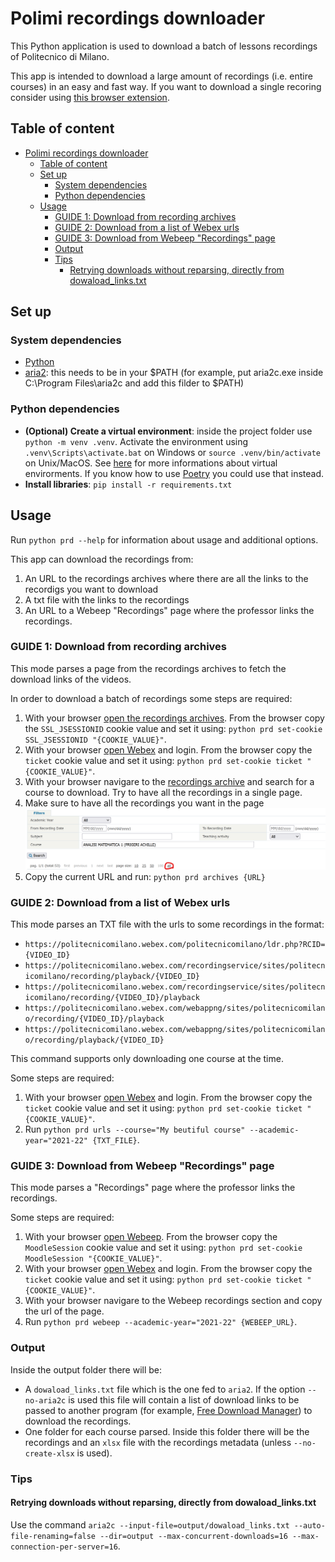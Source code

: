 # Polimi recordings downloader
This Python application is used to download a batch of lessons recordings of Politecnico di Milano.

This app is intended to download a large amount of recordings (i.e. entire courses) in an easy and fast way.
If you want to download a single recoring consider using [this browser extension](https://github.com/jacopo-j/WebXDownloader).

## Table of content
- [Polimi recordings downloader](#polimi-recordings-downloader)
  - [Table of content](#table-of-content)
  - [Set up](#set-up)
    - [System dependencies](#system-dependencies)
    - [Python dependencies](#python-dependencies)
  - [Usage](#usage)
    - [GUIDE 1: Download from recording archives](#guide-1-download-from-recording-archives)
    - [GUIDE 2: Download from a list of Webex urls](#guide-2-download-from-a-list-of-webex-urls)
    - [GUIDE 3: Download from Webeep "Recordings" page](#guide-3-download-from-webeep-recordings-page)
    - [Output](#output)
    - [Tips](#tips)
      - [Retrying downloads without reparsing, directly from dowaload_links.txt](#retrying-downloads-without-reparsing-directly-from-dowaload_linkstxt)

## Set up
### System dependencies
- [Python](https://www.python.org/downloads/)
- [aria2](https://github.com/aria2/aria2/releases/): this needs to be in your $PATH (for example, put aria2c.exe inside C:\Program Files\aria2c and add this filder to $PATH)

### Python dependencies
- **(Optional) Create a virtual environment**: inside the project folder use `python -m venv .venv`. Activate the environment using `.venv\Scripts\activate.bat` on Windows or `source .venv/bin/activate` on Unix/MacOS. See [here](https://docs.python.org/3/tutorial/venv.html) for more informations about virtual envirorments. If you know how to use [Poetry](https://python-poetry.org/) you could use that instead.
- **Install libraries**: `pip install -r requirements.txt`

## Usage
Run `python prd --help` for information about usage and additional options.

This app can download the recordings from:
1. An URL to the recordings archives where there are all the links to the recordigs you want to download
2. A txt file with the links to the recordings
3. An URL to a Webeep "Recordings" page where the professor links the recordings.

### GUIDE 1: Download from recording archives
This mode parses a page from the recordings archives to fetch the download links of the videos.

In order to download a batch of recordings some steps are required:
1. With your browser [open the recordings archives](https://servizionline.polimi.it/portaleservizi/portaleservizi/controller/preferiti/Preferiti.do?evn_srv=evento&idServizio=2314). From the browser copy the `SSL_JSESSIONID` cookie value and set it using: `python prd set-cookie SSL_JSESSIONID "{COOKIE_VALUE}"`.
2. With your browser [open Webex](https://politecnicomilano.webex.com/webappng/sites/politecnicomilano/dashboard?siteurl=politecnicomilano) and login. From the browser copy the `ticket` cookie value and set it using: `python prd set-cookie ticket "{COOKIE_VALUE}"`.
3. With your browser navigare to the [recordings archive](https://servizionline.polimi.it/portaleservizi/portaleservizi/controller/preferiti/Preferiti.do?evn_srv=evento&idServizio=2314) and search for a course to download. Try to have all the recordings in a single page.
4. Make sure to have all the recordings you want in the page
![Open "all" page size in new tab](assets/open-all-new-tab.png)
5. Copy the current URL and run: `python prd archives {URL}`

### GUIDE 2: Download from a list of Webex urls
This mode parses an TXT file with the urls to some recordings in the format:
- `https://politecnicomilano.webex.com/politecnicomilano/ldr.php?RCID={VIDEO_ID}`
- `https://politecnicomilano.webex.com/recordingservice/sites/politecnicomilano/recording/playback/{VIDEO_ID}`
- `https://politecnicomilano.webex.com/recordingservice/sites/politecnicomilano/recording/{VIDEO_ID}/playback`
- `https://politecnicomilano.webex.com/webappng/sites/politecnicomilano/recording/{VIDEO_ID}/playback`
- `https://politecnicomilano.webex.com/webappng/sites/politecnicomilano/recording/playback/{VIDEO_ID}`

This command supports only downloading one course at the time.

Some steps are required:
1. With your browser [open Webex](https://politecnicomilano.webex.com/webappng/sites/politecnicomilano/dashboard?siteurl=politecnicomilano) and login. From the browser copy the `ticket` cookie value and set it using: `python prd set-cookie ticket "{COOKIE_VALUE}"`.
2. Run `python prd urls --course="My beutiful course" --academic-year="2021-22" {TXT_FILE}`.

### GUIDE 3: Download from Webeep "Recordings" page
This mode parses a "Recordings" page where the professor links the recordings.

Some steps are required:
1. With your browser [open Webeep](https://webeep.polimi.it). From the browser copy the `MoodleSession` cookie value and set it using: `python prd set-cookie MoodleSession "{COOKIE_VALUE}"`.
2. With your browser [open Webex](https://politecnicomilano.webex.com/webappng/sites/politecnicomilano/dashboard?siteurl=politecnicomilano) and login. From the browser copy the `ticket` cookie value and set it using: `python prd set-cookie ticket "{COOKIE_VALUE}"`.
3. With your browser navigare to the Webeep recordings section and copy the url of the page.
4. Run `python prd webeep --academic-year="2021-22" {WEBEEP_URL}`.

### Output
Inside the output folder there will be:
- A `dowaload_links.txt` file which is the one fed to `aria2`. If the option `--no-aria2c` is used this file will contain a list of download links to be passed to another program (for example, [Free Download Manager](https://www.freedownloadmanager.org/)) to download the recordings.
- One folder for each course parsed. Inside this folder there will be the recordings and an `xlsx` file with the recordings metadata (unless `--no-create-xlsx` is used).

### Tips
#### Retrying downloads without reparsing, directly from dowaload_links.txt
Use the command `aria2c --input-file=output/dowaload_links.txt --auto-file-renaming=false --dir=output --max-concurrent-downloads=16 --max-connection-per-server=16`.
